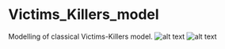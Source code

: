 # Victims_Killers_model
Modelling of classical Victims-Killers model.
![alt text](https://user-images.githubusercontent.com/68468612/235345907-764e05e0-2ef6-46fd-b0f9-64b240174c4b.png)
![alt text](https://user-images.githubusercontent.com/68468612/235345845-c18af9af-3792-4fb9-b1ae-89c111af532a.png)
